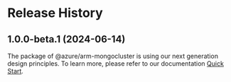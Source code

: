 # Release History
    
## 1.0.0-beta.1 (2024-06-14)

The package of @azure/arm-mongocluster is using our next generation design principles. To learn more, please refer to our documentation [Quick Start](https://aka.ms/azsdk/js/mgmt/quickstart).
